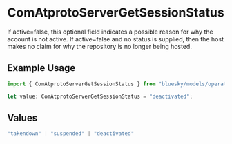 # ComAtprotoServerGetSessionStatus

If active=false, this optional field indicates a possible reason for why the account is not active. If active=false and no status is supplied, then the host makes no claim for why the repository is no longer being hosted.

## Example Usage

```typescript
import { ComAtprotoServerGetSessionStatus } from "bluesky/models/operations";

let value: ComAtprotoServerGetSessionStatus = "deactivated";
```

## Values

```typescript
"takendown" | "suspended" | "deactivated"
```